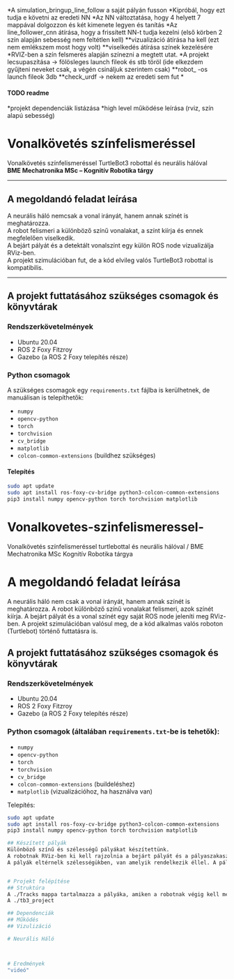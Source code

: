 *A simulation_bringup_line_follow a saját pályán fusson
*Kipróbál, hogy ezt tudja e követni az eredeti NN
*Az NN változtatása, hogy 4 helyett 7 mappával dolgozzon és két kimenete legyen és tanítás
*Az line_follower_cnn átírása, hogy a frissített NN-t tudja kezelni (első körben 2 szín alapján sebesség nem feltétlen kell)
**vizualizáció átírása ha kell (ezt nem emlékszem most hogy volt)
**viselkedés átírása színek kezelésére
*RVIZ-ben a szín felsmerés alapján színezni a megtett utat.
*A projekt lecsupaszítása -> fölösleges launch fileok és stb töröl (ide elkezdem gyűjteni neveket csak, a végén csináljuk szerintem csak)
**robot_ -os launch fileok 3db
**check_urdf -> nekem az eredeti sem fut
*

#### TODO readme
*projekt dependenciák listázása
*high level működése leírása (rviz, szín alapú sebesség)




# Vonalkövetés színfelismeréssel

Vonalkövetés színfelismeréssel TurtleBot3 robottal és neurális hálóval  
**BME Mechatronika MSc – Kognitív Robotika tárgy**

---

## A megoldandó feladat leírása

A neurális háló nemcsak a vonal irányát, hanem annak színét is meghatározza.  
A robot felismeri a különböző színű vonalakat, a színt kiírja és ennek megfelelően viselkedik.  
A bejárt pályát és a detektált vonalszínt egy külön ROS node vizualizálja RViz-ben.  
A projekt szimulációban fut, de a kód elvileg valós TurtleBot3 robottal is kompatibilis.

---

## A projekt futtatásához szükséges csomagok és könyvtárak

### Rendszerkövetelmények
- Ubuntu 20.04
- ROS 2 Foxy Fitzroy
- Gazebo (a ROS 2 Foxy telepítés része)

### Python csomagok

A szükséges csomagok egy `requirements.txt` fájlba is kerülhetnek, de manuálisan is telepíthetők:

- `numpy`
- `opencv-python`
- `torch`
- `torchvision`
- `cv_bridge`
- `matplotlib`
- `colcon-common-extensions` (buildhez szükséges)

#### Telepítés
```bash
sudo apt update
sudo apt install ros-foxy-cv-bridge python3-colcon-common-extensions
pip3 install numpy opencv-python torch torchvision matplotlib

```




# Vonalkovetes-szinfelismeressel-
Vonalkövetés színfelismeréssel turtlebottal és neurális hálóval / BME Mechatronika MSc Kognitív Robotika tárgya

# A megoldandó feladat leírása
A neurális háló nem csak a vonal irányát, hanem annak színét is meghatározza.
A robot különböző színű vonalakat felismeri, azok színét kiírja.
A bejárt pályát és a vonal színét egy saját ROS node jeleníti meg RViz-ben.
A projekt szimulációban valósul meg, de a kód alkalmas valós roboton (Turtlebot) történő futtatásra is.



## A projekt futtatásához szükséges csomagok és könyvtárak

### Rendszerkövetelmények
- Ubuntu 20.04
- ROS 2 Foxy Fitzroy
- Gazebo (a ROS 2 Foxy telepítés része)

### Python csomagok (általában `requirements.txt`-be is tehetők):
- `numpy`
- `opencv-python`
- `torch`
- `torchvision`
- `cv_bridge`
- `colcon-common-extensions` (buildeléshez)
- `matplotlib` (vizualizációhoz, ha használva van)

Telepítés:
```bash
sudo apt update
sudo apt install ros-foxy-cv-bridge python3-colcon-common-extensions
pip3 install numpy opencv-python torch torchvision matplotlib

## Készített pályák
Különböző színű és szélességű pályákat készítettünk.
A robotnak RViz-ben ki kell rajzolnia a bejárt pályát és a pályaszakaszok színeit.
A pályák eltérnelk szélességükben, van amelyik rendelkezik éllel. A pályák színezése során piros, kék és sárga színeket használtunk.


# Projekt felépítése
## Struktúra
A ./Tracks mappa tartalmazza a pályáka, amiken a robotnak végig kell mennie. 
A ./tb3_project 

## Dependenciák
## Működés
## Vizulizáció

# Neurális Háló



# Eredmények
"videó"
